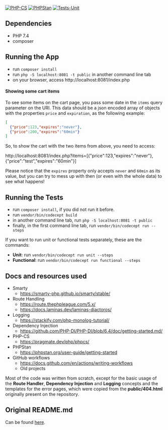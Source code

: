 [![PHP-CS](https://github.com/LilianaLessa/planet-interview-challenge/actions/workflows/phpcs.yml/badge.svg)](https://github.com/LilianaLessa/planet-interview-challenge/actions/workflows/phpcs.yml)
[![PHPStan](https://github.com/LilianaLessa/planet-interview-challenge/actions/workflows/phpstan.yml/badge.svg)](https://github.com/LilianaLessa/planet-interview-challenge/actions/workflows/phpstan.yml)
[![Tests-Unit](https://github.com/LilianaLessa/planet-interview-challenge/actions/workflows/tests_unit.yml/badge.svg)](https://github.com/LilianaLessa/planet-interview-challenge/actions/workflows/tests_unit.yml)

## Dependencies

- PHP 7.4
- composer

## Running the App
- run `composer install`
- run `php -S localhost:8081 -t public` in another command line tab
- on your browser, access http://localhost:8081/index.php

#### Showing some cart items
To see some items on the cart page, you pass some date in the `items` query parameter on the  URI. 
This data should be a json encoded array of objects with the properties `price` and `expiration`, as the following example:

```json
[
  {"price":123,"expires":"never"},
  {"price":200,"expires":"60min"}
]
```

So, to show the cart with the two items from above, 
you need to access:

http://localhost:8081/index.php?items=[{"price":123,"expires":"never"},{"price":"test","expires":"60min"}]

Please notice that the `expires` property only accepts `never` and `60min` as its value, 
but you can try to mess up with then (or even with the whole data) to see what happens!

## Running the Tests
- run `composer install`, if you did not run it before.
- run `vendor/bin/codecept build`
- in another command line tab, run `php -S localhost:8081 -t public` 
- finally, in the first command line tab, run `vendor/bin/codecept run --steps`

If you want to run unit or functional tests separately, these are the commands: 

- **Unit**:  run `vendor/bin/codecept run unit --steps`
- **Functional**:  run `vendor/bin/codecept run functional --steps`

## Docs and resources used

- Smarty
  - https://smarty-php.github.io/smarty/stable/
- Route Handling
  - https://route.thephpleague.com/5.x/
  - https://docs.laminas.dev/laminas-diactoros/
- Logging
  - https://stackify.com/php-monolog-tutorial/
- Dependency Injection
  - https://github.com/PHP-DI/PHP-DI/blob/6.4/doc/getting-started.md/
- PHP-CS
  - https://pragmate.dev/php/phpcs/
- PHPStan
  - https://phpstan.org/user-guide/getting-started
- GitHub workflows
  - https://docs.github.com/en/actions/writing-workflows
  - Old projects

Most of the code was written from scratch, except for the basic usage of the 
**Route Handler**, **Dependency Injection** and **Logging** concepts 
and the templates for the error pages, which were copied from 
the **public/404.html** originally present on the repository. 

## Original README.md

Can be found [here](README_original.md).